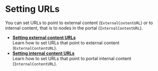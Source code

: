 # Setting URLs

You can set URLs to point to external content \(`ExternalContentURL`\) or to internal content, that is to nodes in the portal \(`InternalContentURL`\).

-   **[Setting external content URLs](../dev/ctrlrapit_set_url_ext.md)**  
Learn how to set URLs that point to external content \(`ExternalContentURL`\).
-   **[Setting internal content URLs](../dev/ctrlrapit_set_url_int.md)**  
Learn how to set URLs that point to portal internal content \(`InternalContentURL`\).


